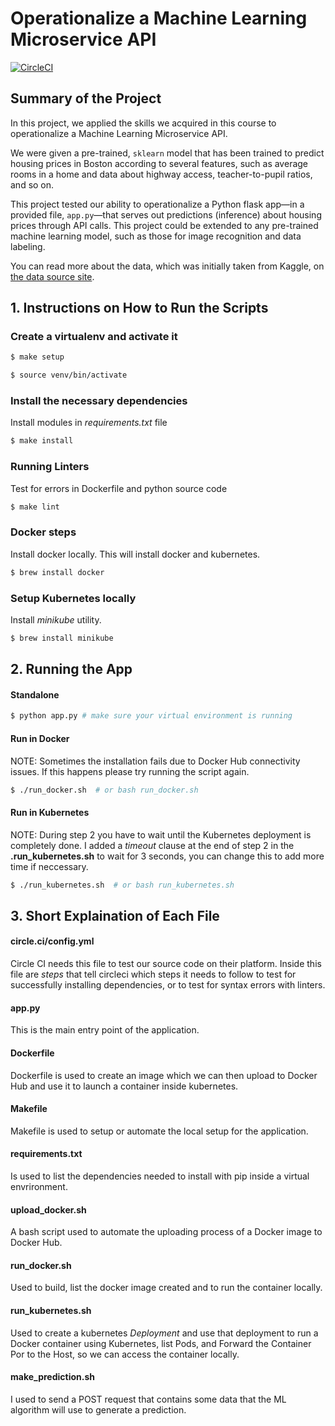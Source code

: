 # Operationalize a Machine Learning Microservice API 
[![CircleCI](https://circleci.com/gh/sergiopichardo/project-ml-microservice-kubernetes/tree/circleci-project-setup.svg?style=svg)](https://circleci.com/gh/sergiopichardo/project-ml-microservice-kubernetes/tree/circleci-project-setup)

## Summary of the Project

In this project, we applied the skills we acquired in this course to operationalize a Machine Learning Microservice API. 

We were given a pre-trained, `sklearn` model that has been trained to predict housing prices in Boston according to several features, such as average rooms in a home and data about highway access, teacher-to-pupil ratios, and so on. 

This project tested our ability to operationalize a Python flask app—in a provided file, `app.py`—that serves out predictions (inference) about housing prices through API calls. This project could be extended to any pre-trained machine learning model, such as those for image recognition and data labeling.

You can read more about the data, which was initially taken from Kaggle, on [the data source site](https://www.kaggle.com/c/boston-housing).

## 1. Instructions on How to Run the Scripts

### Create a virtualenv and activate it
```sh
$ make setup 
```
```sh
$ source venv/bin/activate
```

### Install the necessary dependencies
Install modules in *requirements.txt* file
```sh
$ make install
```

### Running Linters
Test for errors in Dockerfile and python source code
```sh
$ make lint
```

### Docker steps 
Install docker locally. This will install docker and kubernetes. 

```sh
$ brew install docker
```

### Setup Kubernetes locally
Install *minikube* utility. 
```sh
$ brew install minikube 
```

## 2. Running the App 
#### Standalone
```sh 
$ python app.py # make sure your virtual environment is running
```

#### Run in Docker  
NOTE: Sometimes the installation fails due to Docker Hub connectivity issues. If this happens please try running the script again.
```sh
$ ./run_docker.sh  # or bash run_docker.sh
```

#### Run in Kubernetes  
NOTE: During step 2 you have to wait until the Kubernetes deployment is completely done. I added a *timeout* clause at the end of step 2 in the **.run_kubernetes.sh** to wait for 3 seconds, you can change this to add more time if neccessary. 
```sh
$ ./run_kubernetes.sh  # or bash run_kubernetes.sh
```

## 3. Short Explaination of Each File
#### circle.ci/config.yml
Circle CI needs this file to test our source code on their platform. Inside this file are *steps* that tell circleci which steps it needs to follow to test for successfully installing dependencies, or to test for syntax errors with linters.

#### app.py 
This is the main entry point of the application. 

#### Dockerfile
Dockerfile is used to create an image which we can then upload to Docker Hub and use it to launch a container inside kubernetes.

#### Makefile 
Makefile is used to setup or automate the local setup for the application.

#### requirements.txt 
Is used to list the dependencies needed to install with pip inside a virtual envrironment. 

#### upload_docker.sh 
A bash script used to automate the uploading process of a Docker image to Docker Hub. 

#### run_docker.sh 
Used to build, list the docker image created and to run the container locally. 

#### run_kubernetes.sh 
Used to create a kubernetes *Deployment* and use that deployment to run a Docker container using Kubernetes, list Pods, and Forward the Container Por to the Host, so we can access the container locally. 

#### make_prediction.sh 
I used to send a POST request that contains some data that the ML algorithm will use to generate a prediction.

